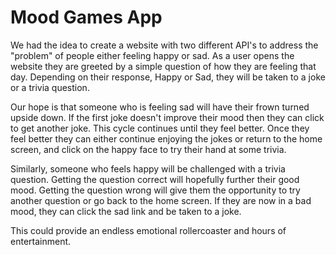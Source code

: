# Mood Games App
We had the idea to create a website with two different API's to address the "problem" of people either feeling happy or sad. As a user opens the website they are greeted by a simple question of how they are feeling that day. Depending on their response, Happy or Sad, they will be taken to a joke or a trivia question. 

Our hope is that someone who is feeling sad will have their frown turned upside down. If the first joke doesn't improve their mood then they can click to get another joke. This cycle continues until they feel better. Once they feel better they can either continue enjoying the jokes or return to the home screen, and click on the happy face to try their hand at some trivia.

Similarly, someone who feels happy will be challenged with a trivia question. Getting the question correct will hopefully further their good mood. Getting the question wrong will give them the opportunity to try another question or go back to the home screen. If they are now in a bad mood, they can click the sad link and be taken to a joke. 

This could provide an endless emotional rollercoaster and hours of entertainment.
